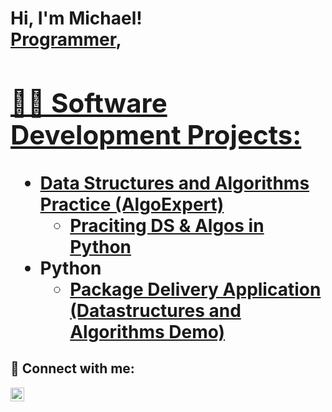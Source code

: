 <h1>Hi, I'm Michael! <br/><a href="https://github.com/michaeljtaleb">Programmer</a>, <a href="https://www.linkedin.com/in/michael-taleb-782720268/">

<h2>👨‍💻 Software Development Projects:</h2>

- <b>Data Structures and Algorithms Practice (AlgoExpert)</b>
  - [Praciting DS & Algos in Python]()
- <b>Python</b>
  - [Package Delivery Application (Datastructures and Algorithms Demo)]()

<h2> 🤳 Connect with me:</h2>

[<img align="left" alt="JoshMadakor | LinkedIn" width="22px" src="https://www.linkedin.com/in/michael-taleb-782720268/" />][linkedin]

[instagram]: https://www.instagram.com/michaeljtaleb/
[linkedin]: https://www.linkedin.com/in/michael-taleb-782720268/

<!--
**joshmadakor1/joshmadakor1** is a ✨ _special_ ✨ repository because its `README.md` (this file) appears on your GitHub profile.

Here are some ideas to get you started:

- 🔭 I’m currently working on ...
- 🌱 I’m currently learning ...
- 👯 I’m looking to collaborate on ...
- 🤔 I’m looking for help with ...
- 💬 Ask me about ...
- 📫 How to reach me: ...
- 😄 Pronouns: ...
- ⚡ Fun fact: ...
-->
